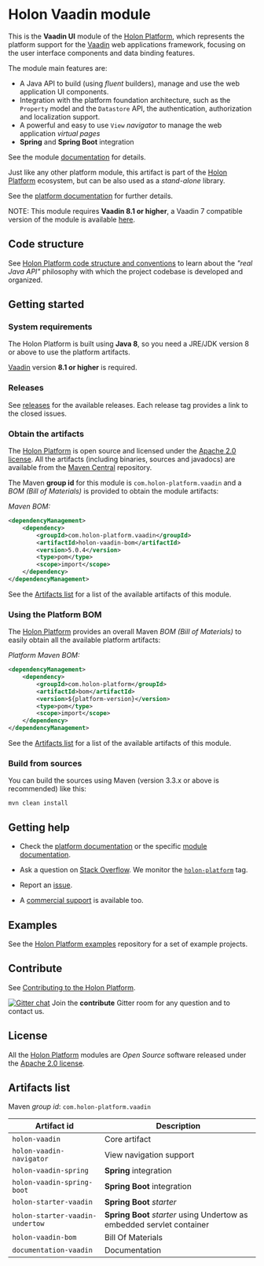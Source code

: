 # Holon Vaadin module

This is the __Vaadin UI__ module of the [Holon Platform](https://holon-platform.com), which represents the platform support for the [Vaadin](https://vaadin.com) web applications framework, focusing on the user interface components and data binding features.

The module main features are:

* A Java API to build (using _fluent_ builders), manage and use the web application UI components.
* Integration with the platform foundation architecture, such as the `Property` model and the `Datastore` API, the authentication, authorization and localization support.
* A powerful and easy to use `View` _navigator_ to manage the web application _virtual pages_
* __Spring__ and __Spring Boot__ integration

See the module [documentation](https://docs.holon-platform.com/current/reference/holon-vaadin.html) for details.

Just like any other platform module, this artifact is part of the [Holon Platform](https://holon-platform.com) ecosystem, but can be also used as a _stand-alone_ library.

See the [platform documentation](https://docs.holon-platform.com/current/reference) for further details.

NOTE: This module requires __Vaadin 8.1 or higher__, a Vaadin 7 compatible version of the module is available [here](https://github.com/holon-platform/holon-vaadin7). 

## Code structure

See [Holon Platform code structure and conventions](https://github.com/holon-platform/platform/blob/master/CODING.md) to learn about the _"real Java API"_ philosophy with which the project codebase is developed and organized.

## Getting started

### System requirements

The Holon Platform is built using __Java 8__, so you need a JRE/JDK version 8 or above to use the platform artifacts.

[Vaadin](https://vaadin.com) version __8.1 or higher__ is required.

### Releases

See [releases](https://github.com/holon-platform/holon-vaadin/releases) for the available releases. Each release tag provides a link to the closed issues.

### Obtain the artifacts

The [Holon Platform](https://holon-platform.com) is open source and licensed under the [Apache 2.0 license](LICENSE.md). All the artifacts (including binaries, sources and javadocs) are available from the [Maven Central](https://mvnrepository.com/repos/central) repository.

The Maven __group id__ for this module is `com.holon-platform.vaadin` and a _BOM (Bill of Materials)_ is provided to obtain the module artifacts:

_Maven BOM:_
```xml
<dependencyManagement>
    <dependency>
        <groupId>com.holon-platform.vaadin</groupId>
        <artifactId>holon-vaadin-bom</artifactId>
        <version>5.0.4</version>
        <type>pom</type>
        <scope>import</scope>
    </dependency>
</dependencyManagement>
```

See the [Artifacts list](#artifacts-list) for a list of the available artifacts of this module.

### Using the Platform BOM

The [Holon Platform](https://holon-platform.com) provides an overall Maven _BOM (Bill of Materials)_ to easily obtain all the available platform artifacts:

_Platform Maven BOM:_
```xml
<dependencyManagement>
    <dependency>
        <groupId>com.holon-platform</groupId>
        <artifactId>bom</artifactId>
        <version>${platform-version}</version>
        <type>pom</type>
        <scope>import</scope>
    </dependency>
</dependencyManagement>
```

See the [Artifacts list](#artifacts-list) for a list of the available artifacts of this module.

### Build from sources

You can build the sources using Maven (version 3.3.x or above is recommended) like this: 

`mvn clean install`

## Getting help

* Check the [platform documentation](https://docs.holon-platform.com/current/reference) or the specific [module documentation](https://docs.holon-platform.com/current/reference/holon-vaadin.html).

* Ask a question on [Stack Overflow](http://stackoverflow.com). We monitor the [`holon-platform`](http://stackoverflow.com/tags/holon-platform) tag.

* Report an [issue](https://github.com/holon-platform/holon-vaadin/issues).

* A [commercial support](https://holon-platform.com/services) is available too.

## Examples

See the [Holon Platform examples](https://github.com/holon-platform/holon-examples) repository for a set of example projects.

## Contribute

See [Contributing to the Holon Platform](https://github.com/holon-platform/platform/blob/master/CONTRIBUTING.md).

[![Gitter chat](https://badges.gitter.im/Join%20Chat.svg)](https://gitter.im/holon-platform/contribute?utm_source=share-link&utm_medium=link&utm_campaign=share-link) 
Join the __contribute__ Gitter room for any question and to contact us.

## License

All the [Holon Platform](https://holon-platform.com) modules are _Open Source_ software released under the [Apache 2.0 license](LICENSE).

## Artifacts list

Maven _group id_: `com.holon-platform.vaadin`

Artifact id | Description
----------- | -----------
`holon-vaadin` | Core artifact
`holon-vaadin-navigator` | View navigation support
`holon-vaadin-spring` | __Spring__ integration 
`holon-vaadin-spring-boot` | __Spring Boot__ integration 
`holon-starter-vaadin` | __Spring Boot__ _starter_ 
`holon-starter-vaadin-undertow` | __Spring Boot__ _starter_ using Undertow as embedded servlet container
`holon-vaadin-bom` | Bill Of Materials
`documentation-vaadin` | Documentation
